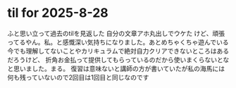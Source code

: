 # til for 2025-8-28

ふと思い立って過去のtilを見返した
自分の文章アホ丸出しでウケた
けど、頑張ってるやん。私。と感慨深い気持ちになりました。あとめちゃくちゃ遊んでいる
今でも理解してないことやカリキュラムで絶対自力クリアできないところはあるだろうけど、
折角お金払って提供してもらっているのだから使いまくらないとなと思いました。まる。
復習は意味ないと講師の方が書いていたが私の海馬には何も残っていないので2回目は1回目と同じなのです